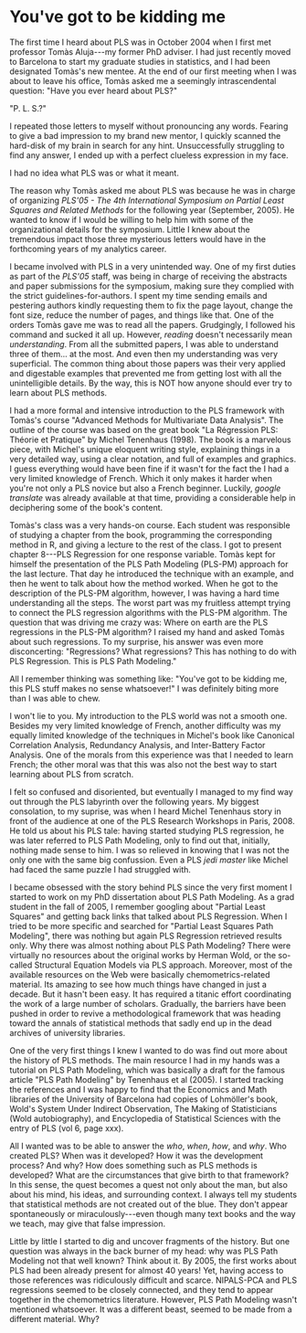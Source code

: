 # You've got to be kidding me 

The first time I heard about PLS was in October 2004 when I first met professor Tomàs Aluja---my former PhD adviser. I had just recently moved to Barcelona to start my graduate studies in statistics, and I had been designated Tomàs's new mentee. At the end of our first meeting when I was about to leave his office, Tomàs asked me a seemingly intrascendental question: "Have you ever heard about PLS?" 

"P. L. S.?"

I repeated those letters to myself without pronouncing any words. Fearing to give a bad impression to my brand new mentor, I quickly scanned the hard-disk of my brain in search for any hint. Unsuccessfully struggling to find any answer, I ended up with a perfect clueless expression in my face. 

I had no idea what PLS was or what it meant.

The reason why Tomàs asked me about PLS was because he was in charge of organizing _PLS'05 - The 4th International Symposium on Partial Least Squares and Related Methods_ for the following year (September, 2005). He wanted to know if I would be willing to help him with some of the organizational details for the symposium. Little I knew about the tremendous impact those three mysterious letters would have in the forthcoming years of my analytics career.

I became involved with PLS in a very unintended way. One of my first duties as part of the _PLS'05_ staff, was being in charge of receiving the abstracts and paper submissions for the symposium, making sure they complied with the strict guidelines-for-authors. I spent my time sending emails and pestering authors kindly requesting them to fix the page layout, change the font size, reduce the number of pages, and things like that. One of the orders Tomàs gave me was to read all the papers. Grudgingly, I followed his command and sucked it all up. However, _reading_ doesn't necessarily mean _understanding_. From all the submitted papers, I was able to understand three of them... at the most. And even then my understanding was very superficial. The common thing about those papers was their very applied and digestable examples that prevented me from getting lost with all the unintelligible details. By the way, this is NOT how anyone should ever try to learn about PLS methods.

I had a more formal and intensive introduction to the PLS framework with Tomàs's course "Advanced Methods for Multivariate Data Analysis". The outline of the course was based on the great book "La Régression PLS: Théorie et Pratique" by Michel Tenenhaus (1998). The book is a marvelous piece, with Michel's unique eloquent writing style, explaining things in a very detailed way, using a clear notation, and full of examples and graphics. I guess everything would have been fine if it wasn't for the fact the I had a very limited knowledge of French. Which it only makes it harder when you're not only a PLS novice but also a French beginner. Luckily, _google translate_ was already available at that time, providing a considerable help in deciphering some of the book's content.

Tomàs's class was a very hands-on course. Each student was responsible of studying a chapter from the book, programming the corresponding method in R, and giving a lecture to the rest of the class. I got to present chapter 8---PLS Regression for one response variable. Tomàs kept for himself the presentation of the PLS Path Modeling (PLS-PM) approach for the last lecture. That day he introduced the technique with an example, and then he went to talk about how the method worked. When he got to the description of the PLS-PM algorithm, however, I was having a hard time understanding all the steps. The worst part was my fruitless attempt trying to connect the PLS regression algorithms with the PLS-PM algorithm. The question that was driving me crazy was: Where on earth are the PLS regressions in the PLS-PM algorithm? I raised my hand and asked Tomàs about such regressions. To my surprise, his answer was even more disconcerting: "Regressions? What regressions? This has nothing to do with PLS Regression. This is PLS Path Modeling." 

All I remember thinking was something like: "You've got to be kidding me, this PLS stuff makes no sense whatsoever!" I was definitely biting more than I was able to chew.

I won't lie to you. My introduction to the PLS world was not a smooth one. Besides my very limited knowledge of French, another difficulty was my equally limited knowledge of the techniques in Michel's book like Canonical Correlation Analysis, Redundancy Analysis, and Inter-Battery Factor Analysis. One of the morals from this experience was that I needed to learn French; the other moral was that this was also not the best way to start learning about PLS from scratch.

I felt so confused and disoriented, but eventually I managed to my find way out through the PLS labyrinth over the following years. My biggest consolation, to my suprise, was when I heard Michel Tenenhaus story in front of the audience at one of the PLS Research Workshops in Paris, 2008. He told us about his PLS tale: having started studying PLS regression, he was later referred to PLS Path Modeling, only to find out that, initially, nothing made sense to him. I was so relieved in knowing that I was not the only one with the same big confussion. Even a PLS _jedi master_ like Michel had faced the same puzzle I had struggled with.

I became obsessed with the story behind PLS since the very first moment I started to work on my PhD dissertation about PLS Path Modeling. As a grad student in the fall of 2005, I remember googling about "Partial Least Squares" and getting back links that talked about PLS Regression. When I tried to be more specific and searched for "Partial Least Squares Path Modeling", there was nothing but again PLS Regression retrieved results only. Why there was almost nothing about PLS Path Modeling? There were virtually no resources about the original works by Herman Wold, or the so-called Structural Equation Models via PLS approach. Moreover, most of the available resources on the Web were basically chemometrics-related material. Its amazing to see how much things have changed in just a decade. But it hasn't been easy. It has required a titanic effort coordinating the work of a large number of scholars. Gradually, the barriers have been pushed in order to revive a methodological framework that was heading toward the annals of statistical methods that sadly end up in the dead archives of university libraries.

One of the very first things I knew I wanted to do was find out more about the history of PLS methods. The main resource I had in my hands was a tutorial on PLS Path Modeling, which was basically a draft for the famous article "PLS Path Modeling" by Tenenhaus et al (2005). I started tracking the references and I was happy to find that the Economics and Math libraries of the University of Barcelona had copies of Lohmöller's book, Wold's System Under Indirect Observation, The Making of Statisticians (Wold autobiography), and Encyclopedia of Statistical Sciences with the entry of PLS (vol 6, page xxx).

All I wanted was to be able to answer the _who_, _when_, _how_, and _why_. Who created PLS? When was it developed? How it was the development process? And why? How does something such as PLS methods is developed? What are the circumstances that give birth to that framework? In this sense, the quest becomes a quest not only about the man, but also about his mind, his ideas, and surrounding context. I always tell my students that statistical methods are not created out of the blue. They don't appear spontaneously or miraculously---even though many text books and the way we teach, may give that false impression.

Little by little I started to dig and uncover fragments of the history. But one question was always in the back burner of my head: why was PLS Path Modeling not that well known? Think about it. By 2005, the first works about PLS had been already present for almost 40 years! Yet, having access to those references was ridiculously difficult and scarce. NIPALS-PCA and PLS regressions seemed to be closely connected, and they tend to appear together in the chemometrics literature. However, PLS Path Modeling wasn't mentioned whatsoever. It was a different beast, seemed to be made from a different material. Why?

